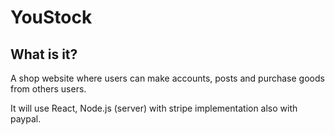 # YouStock
## What is it?
A shop website where users can make accounts, posts and purchase goods from others users.

It will use React, Node.js (server) with stripe implementation also with paypal.
